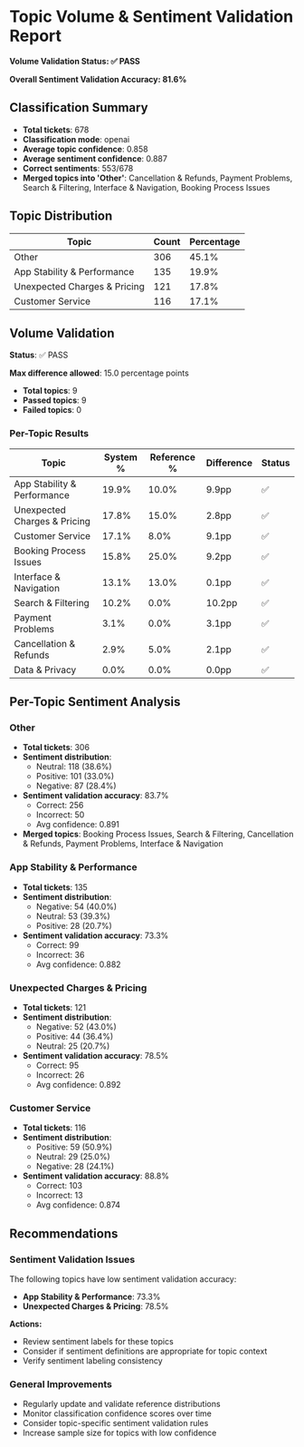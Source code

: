 # Topic Volume & Sentiment Validation Report

**Volume Validation Status: ✅ PASS**

**Overall Sentiment Validation Accuracy: 81.6%**

## Classification Summary

- **Total tickets**: 678
- **Classification mode**: openai
- **Average topic confidence**: 0.858
- **Average sentiment confidence**: 0.887
- **Correct sentiments**: 553/678
- **Merged topics into 'Other'**: Cancellation & Refunds, Payment Problems, Search & Filtering, Interface & Navigation, Booking Process Issues

## Topic Distribution

| Topic | Count | Percentage |
|-------|-------|------------|
| Other | 306 | 45.1% |
| App Stability & Performance | 135 | 19.9% |
| Unexpected Charges & Pricing | 121 | 17.8% |
| Customer Service | 116 | 17.1% |

## Volume Validation

**Status**: ✅ PASS

**Max difference allowed**: 15.0 percentage points

- **Total topics**: 9
- **Passed topics**: 9
- **Failed topics**: 0

### Per-Topic Results

| Topic | System % | Reference % | Difference | Status |
|-------|----------|-------------|------------|--------|
| App Stability & Performance | 19.9% | 10.0% | 9.9pp | ✅ |
| Unexpected Charges & Pricing | 17.8% | 15.0% | 2.8pp | ✅ |
| Customer Service | 17.1% | 8.0% | 9.1pp | ✅ |
| Booking Process Issues | 15.8% | 25.0% | 9.2pp | ✅ |
| Interface & Navigation | 13.1% | 13.0% | 0.1pp | ✅ |
| Search & Filtering | 10.2% | 0.0% | 10.2pp | ✅ |
| Payment Problems | 3.1% | 0.0% | 3.1pp | ✅ |
| Cancellation & Refunds | 2.9% | 5.0% | 2.1pp | ✅ |
| Data & Privacy | 0.0% | 0.0% | 0.0pp | ✅ |

## Per-Topic Sentiment Analysis

### Other

- **Total tickets**: 306
- **Sentiment distribution**:
  - Neutral: 118 (38.6%)
  - Positive: 101 (33.0%)
  - Negative: 87 (28.4%)
- **Sentiment validation accuracy**: 83.7%
  - Correct: 256
  - Incorrect: 50
  - Avg confidence: 0.891
- **Merged topics**: Booking Process Issues, Search & Filtering, Cancellation & Refunds, Payment Problems, Interface & Navigation

### App Stability & Performance

- **Total tickets**: 135
- **Sentiment distribution**:
  - Negative: 54 (40.0%)
  - Neutral: 53 (39.3%)
  - Positive: 28 (20.7%)
- **Sentiment validation accuracy**: 73.3%
  - Correct: 99
  - Incorrect: 36
  - Avg confidence: 0.882

### Unexpected Charges & Pricing

- **Total tickets**: 121
- **Sentiment distribution**:
  - Negative: 52 (43.0%)
  - Positive: 44 (36.4%)
  - Neutral: 25 (20.7%)
- **Sentiment validation accuracy**: 78.5%
  - Correct: 95
  - Incorrect: 26
  - Avg confidence: 0.892

### Customer Service

- **Total tickets**: 116
- **Sentiment distribution**:
  - Positive: 59 (50.9%)
  - Neutral: 29 (25.0%)
  - Negative: 28 (24.1%)
- **Sentiment validation accuracy**: 88.8%
  - Correct: 103
  - Incorrect: 13
  - Avg confidence: 0.874

## Recommendations

### Sentiment Validation Issues

The following topics have low sentiment validation accuracy:

- **App Stability & Performance**: 73.3%
- **Unexpected Charges & Pricing**: 78.5%

**Actions:**
- Review sentiment labels for these topics
- Consider if sentiment definitions are appropriate for topic context
- Verify sentiment labeling consistency

### General Improvements

- Regularly update and validate reference distributions
- Monitor classification confidence scores over time
- Consider topic-specific sentiment validation rules
- Increase sample size for topics with low confidence
